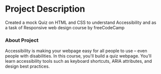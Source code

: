 # Project Description
Created a mock Quiz on HTML and CSS to understand Accessibility and as a task of Responsive web design course by freeCodeCamp

### About Project
Accessibility is making your webpage easy for all people to use – even people with disabilities.
In this course, you'll build a quiz webpage. You'll learn accessibility tools such as keyboard shortcuts, ARIA attributes, and design best practices.
